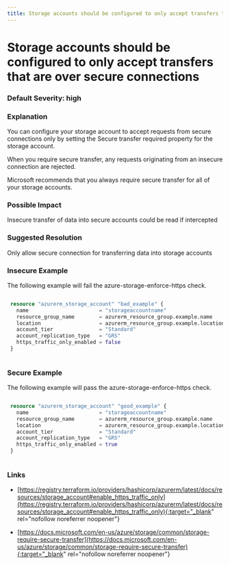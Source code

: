 ```yaml
---
title: Storage accounts should be configured to only accept transfers that are over secure connections
---
```


# Storage accounts should be configured to only accept transfers that are over secure connections

### Default Severity: <span class="severity high">high</span>

### Explanation

You can configure your storage account to accept requests from secure connections only by setting the Secure transfer required property for the storage account. 

When you require secure transfer, any requests originating from an insecure connection are rejected. 

Microsoft recommends that you always require secure transfer for all of your storage accounts.

### Possible Impact
Insecure transfer of data into secure accounts could be read if intercepted

### Suggested Resolution
Only allow secure connection for transferring data into storage accounts


### Insecure Example

The following example will fail the azure-storage-enforce-https check.
```terraform

 resource "azurerm_storage_account" "bad_example" {
   name                       = "storageaccountname"
   resource_group_name        = azurerm_resource_group.example.name
   location                   = azurerm_resource_group.example.location
   account_tier               = "Standard"
   account_replication_type   = "GRS"
   https_traffic_only_enabled = false
 }
 
```



### Secure Example

The following example will pass the azure-storage-enforce-https check.
```terraform

 resource "azurerm_storage_account" "good_example" {
   name                       = "storageaccountname"
   resource_group_name        = azurerm_resource_group.example.name
   location                   = azurerm_resource_group.example.location
   account_tier               = "Standard"
   account_replication_type   = "GRS"
   https_traffic_only_enabled = true
 }
 
```



### Links


- [https://registry.terraform.io/providers/hashicorp/azurerm/latest/docs/resources/storage_account#enable_https_traffic_only](https://registry.terraform.io/providers/hashicorp/azurerm/latest/docs/resources/storage_account#enable_https_traffic_only){:target="_blank" rel="nofollow noreferrer noopener"}

- [https://docs.microsoft.com/en-us/azure/storage/common/storage-require-secure-transfer](https://docs.microsoft.com/en-us/azure/storage/common/storage-require-secure-transfer){:target="_blank" rel="nofollow noreferrer noopener"}



